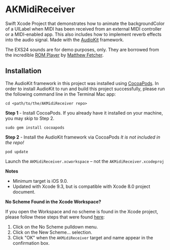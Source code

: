 # AKMidiReceiver
Swift Xcode Project that demonstrates how to animate the backgroundColor of a UILabel when MIDI has been received from an external MIDI controller or a MIDI-enabled app. This also includes how to implement reverb effects into the audio signal. Made with the [AudioKit](http://audiokit.io/) framework.

The EXS24 sounds are for demo purposes, only. They are borrowed from the incredible [ROM Player](https://github.com/AudioKit/ROMPlayer) by [Matthew Fetcher](https://github.com/analogcode).

## Installation

The AudioKit framework in this project was installed using [CocoaPods](https://cocoapods.org/). In order to install AudioKit to run and build this project successfully, please run the following command line in the Terminal Mac app:

```
cd <path/to/the/AKMidiReceiver repo>
``` 

**Step 1** - Install CocoaPods. If you already have it installed on your machine, you may skip to Step 2.

```language-powerbash
sudo gem install cocoapods
```

**Step 2** - Install the AudioKit framework via CocoaPods *It is not included in the repo!*

```language-powerbash
pod update
```
Launch the `AKMidiReceiver.xcworkspace` – not the `AKMidiReceiver.xcodeproj`

**Notes**

* Minimum target is iOS 9.0. 
* Updated with Xcode 9.3, but is compatible with Xcode 8.0 project document.

**No Scheme Found in the Xcode Workspace?** 

If you open the Workspace and no scheme is found in the Xcode project, please follow these steps that were found [here](https://stackoverflow.com/questions/21755799/xcode-no-scheme):

1. Click on the No Scheme pulldown menu.
2. Click on the New Scheme... selection.
3. Click "OK" when the `AKMidiReceiver` target and name appear in the confirmation box.


